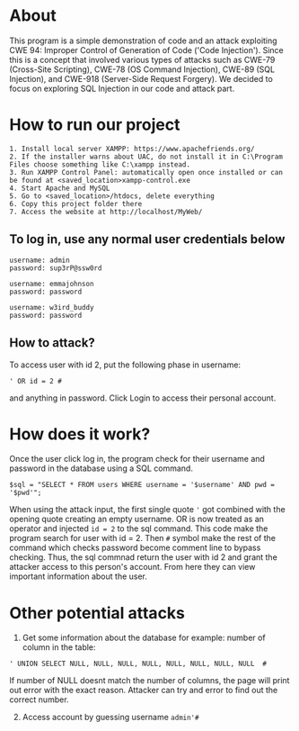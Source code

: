 # About 
This program is a simple demonstration of code and an attack exploiting CWE 94: Improper Control of Generation of Code ('Code Injection'). Since this is a concept that involved various types of attacks such as CWE-79 (Cross-Site Scripting), CWE-78 (OS Command Injection), CWE-89 (SQL Injection), and CWE-918 (Server-Side Request Forgery). We decided to focus on exploring SQL Injection in our code and attack part.


# How to run our project
```
1. Install local server XAMPP: https://www.apachefriends.org/
2. If the installer warns about UAC, do not install it in C:\Program Files choose something like C:\xampp instead.
3. Run XAMPP Control Panel: automatically open once installed or can be found at <saved_location>xampp-control.exe
4. Start Apache and MySQL
5. Go to <saved_location>/htdocs, delete everything
6. Copy this project folder there
7. Access the website at http://localhost/MyWeb/
```

## To log in, use any normal user credentials below
```
username: admin
password: sup3rP@ssw0rd
```
```
username: emmajohnson
password: password
```
```
username: w3ird_buddy
password: password
```

## How to attack?
To access user with id 2, put the following phase in username:
```
' OR id = 2 #
```
and anything in password.
Click Login to access their personal account. 


# How does it work?
Once the user click log in, the program check for their username and password in the database using a SQL command.
```
$sql = "SELECT * FROM users WHERE username = '$username' AND pwd = '$pwd'"; 
```
When using the attack input, the first single quote `'` got combined with the opening quote creating an empty username. OR is now treated as an operator and injected `id = 2` to the sql command. This code make the program search for user with id = 2. Then `#` symbol make the rest of the command which checks password become comment line to bypass checking. Thus, the sql commnad return the user with id 2 and grant the attacker access to this person's account. From here they can view important information about the user.

# Other potential attacks
1. Get some information about the database for example: number of column in the table:
```
' UNION SELECT NULL, NULL, NULL, NULL, NULL, NULL, NULL, NULL  #
```
If number of NULL doesnt match the number of columns, the page will print out error with the exact reason. Attacker can try and error to find out the correct number.

2. Access account by guessing username `admin'#`